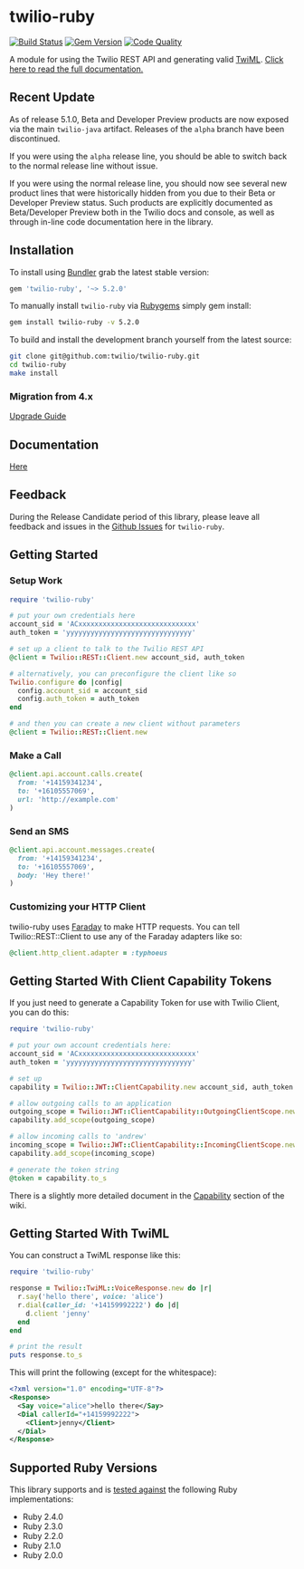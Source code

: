 # twilio-ruby

[![Build Status](http://img.shields.io/travis/twilio/twilio-ruby.svg)][travis]
[![Gem Version](http://img.shields.io/gem/v/twilio-ruby.svg)][gem]
[![Code Quality](http://img.shields.io/codeclimate/github/twilio/twilio-ruby.svg)][codeclimate]

A module for using the Twilio REST API and generating valid [TwiML](http://www.twilio.com/docs/api/twiml/ "TwiML - Twilio Markup Language"). [Click here to read the full documentation.][documentation]

## Recent Update

As of release 5.1.0, Beta and Developer Preview products are now exposed via
the main `twilio-java` artifact. Releases of the `alpha` branch have been
discontinued.

If you were using the `alpha` release line, you should be able to switch back
to the normal release line without issue.

If you were using the normal release line, you should now see several new
product lines that were historically hidden from you due to their Beta or
Developer Preview status. Such products are explicitly documented as
Beta/Developer Preview both in the Twilio docs and console, as well as through
in-line code documentation here in the library.


## Installation

To install using [Bundler][bundler] grab the latest stable version:

```ruby
gem 'twilio-ruby', '~> 5.2.0'
```

To manually install `twilio-ruby` via [Rubygems][rubygems] simply gem install:

```bash
gem install twilio-ruby -v 5.2.0
```

To build and install the development branch yourself from the latest source:

```bash
git clone git@github.com:twilio/twilio-ruby.git
cd twilio-ruby
make install
```

### Migration from 4.x
[Upgrade Guide][upgrade]

## Documentation
[Here][documentation]

## Feedback
During the Release Candidate period of this library, please leave all feedback and issues in the [Github Issues][issues] for `twilio-ruby`.

## Getting Started

### Setup Work

```ruby
require 'twilio-ruby'

# put your own credentials here
account_sid = 'ACxxxxxxxxxxxxxxxxxxxxxxxxxxxxx'
auth_token = 'yyyyyyyyyyyyyyyyyyyyyyyyyyyyyyy'

# set up a client to talk to the Twilio REST API
@client = Twilio::REST::Client.new account_sid, auth_token

# alternatively, you can preconfigure the client like so
Twilio.configure do |config|
  config.account_sid = account_sid
  config.auth_token = auth_token
end

# and then you can create a new client without parameters
@client = Twilio::REST::Client.new
```

### Make a Call

```ruby
@client.api.account.calls.create(
  from: '+14159341234',
  to: '+16105557069',
  url: 'http://example.com'
)
```

### Send an SMS

```ruby
@client.api.account.messages.create(
  from: '+14159341234',
  to: '+16105557069',
  body: 'Hey there!'
)
```

### Customizing your HTTP Client
twilio-ruby uses [Faraday][faraday] to make HTTP requests. You can tell Twilio::REST::Client to use any of the Faraday adapters like so:

```ruby
@client.http_client.adapter = :typhoeus
```

## Getting Started With Client Capability Tokens

If you just need to generate a Capability Token for use with Twilio Client, you
can do this:

```ruby
require 'twilio-ruby'

# put your own account credentials here:
account_sid = 'ACxxxxxxxxxxxxxxxxxxxxxxxxxxxxx'
auth_token = 'yyyyyyyyyyyyyyyyyyyyyyyyyyyyyyy'

# set up
capability = Twilio::JWT::ClientCapability.new account_sid, auth_token

# allow outgoing calls to an application
outgoing_scope = Twilio::JWT::ClientCapability::OutgoingClientScope.new 'AP11111111111111111111111111111111'
capability.add_scope(outgoing_scope)

# allow incoming calls to 'andrew'
incoming_scope = Twilio::JWT::ClientCapability::IncomingClientScope.new 'andrew'
capability.add_scope(incoming_scope)

# generate the token string
@token = capability.to_s
```

There is a slightly more detailed document in the [Capability][capability]
section of the wiki.

## Getting Started With TwiML

You can construct a TwiML response like this:

```ruby
require 'twilio-ruby'

response = Twilio::TwiML::VoiceResponse.new do |r|
  r.say('hello there', voice: 'alice')
  r.dial(caller_id: '+14159992222') do |d|
    d.client 'jenny'
  end
end

# print the result
puts response.to_s
```

This will print the following (except for the whitespace):

```xml
<?xml version="1.0" encoding="UTF-8"?>
<Response>
  <Say voice="alice">hello there</Say>
  <Dial callerId="+14159992222">
    <Client>jenny</Client>
  </Dial>
</Response>
```

## Supported Ruby Versions

This library supports and is [tested against][travis] the following Ruby
implementations:

- Ruby 2.4.0
- Ruby 2.3.0
- Ruby 2.2.0
- Ruby 2.1.0
- Ruby 2.0.0

[capability]: https://github.com/twilio/twilio-ruby/wiki/Capability
[examples]: https://github.com/twilio/twilio-ruby/blob/master/examples
[documentation]: http://twilio.github.io/twilio-ruby
[wiki]: https://github.com/twilio/twilio-ruby/wiki
[bundler]: http://bundler.io
[rubygems]: http://rubygems.org
[gem]: https://rubygems.org/gems/twilio
[travis]: http://travis-ci.org/twilio/twilio-ruby
[codeclimate]: https://codeclimate.com/github/twilio/twilio-ruby
[upgrade]: https://github.com/twilio/twilio-ruby/wiki/Ruby-Version-5.x-Upgrade-Guide
[issues]: https://github.com/twilio/twilio-ruby/issues
[faraday]: https://github.com/lostisland/faraday
